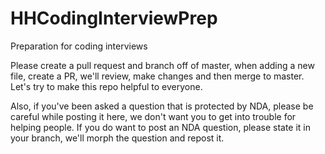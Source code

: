# HHCodingInterviewPrep
Preparation for coding interviews

Please create a pull request and branch off of master, when adding a new file, create a PR, we'll review, make changes and then merge to master. 
Let's try to make this repo helpful to everyone.

Also, if you've been asked a question that is protected by NDA, please be careful while posting it here, we don't want you to get into trouble for helping people.
If you do want to post an NDA question, please state it in your branch, we'll morph the question and repost it.
